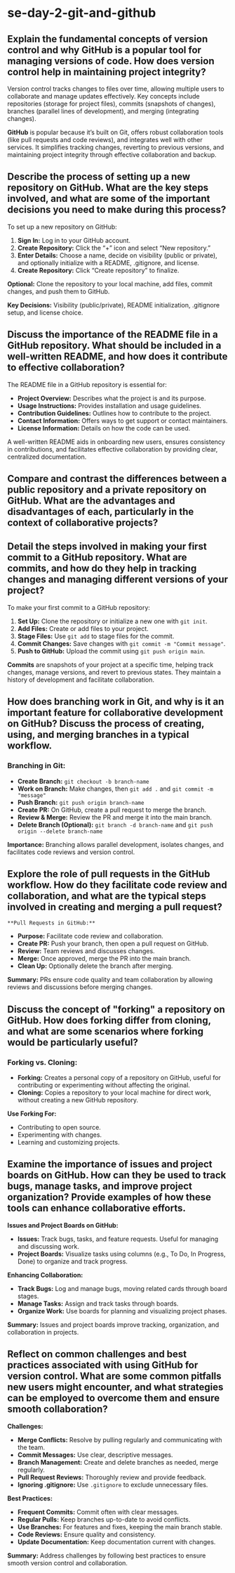 # se-day-2-git-and-github
## Explain the fundamental concepts of version control and why GitHub is a popular tool for managing versions of code. How does version control help in maintaining project integrity?

Version control tracks changes to files over time, allowing multiple users to collaborate and manage updates effectively. Key concepts include repositories (storage for project files), commits (snapshots of changes), branches (parallel lines of development), and merging (integrating changes).

**GitHub** is popular because it’s built on Git, offers robust collaboration tools (like pull requests and code reviews), and integrates well with other services. It simplifies tracking changes, reverting to previous versions, and maintaining project integrity through effective collaboration and backup.
## Describe the process of setting up a new repository on GitHub. What are the key steps involved, and what are some of the important decisions you need to make during this process?

To set up a new repository on GitHub:

1. **Sign In:** Log in to your GitHub account.
2. **Create Repository:** Click the “+” icon and select “New repository.”
3. **Enter Details:** Choose a name, decide on visibility (public or private), and optionally initialize with a README, .gitignore, and license.
4. **Create Repository:** Click “Create repository” to finalize.

**Optional:** Clone the repository to your local machine, add files, commit changes, and push them to GitHub.

**Key Decisions:** Visibility (public/private), README initialization, .gitignore setup, and license choice.

## Discuss the importance of the README file in a GitHub repository. What should be included in a well-written README, and how does it contribute to effective collaboration?

The README file in a GitHub repository is essential for:

- **Project Overview:** Describes what the project is and its purpose.
- **Usage Instructions:** Provides installation and usage guidelines.
- **Contribution Guidelines:** Outlines how to contribute to the project.
- **Contact Information:** Offers ways to get support or contact maintainers.
- **License Information:** Details on how the code can be used.

A well-written README aids in onboarding new users, ensures consistency in contributions, and facilitates effective collaboration by providing clear, centralized documentation.
## Compare and contrast the differences between a public repository and a private repository on GitHub. What are the advantages and disadvantages of each, particularly in the context of collaborative projects?

## Detail the steps involved in making your first commit to a GitHub repository. What are commits, and how do they help in tracking changes and managing different versions of your project?
To make your first commit to a GitHub repository:

1. **Set Up:** Clone the repository or initialize a new one with `git init`.
2. **Add Files:** Create or add files to your project.
3. **Stage Files:** Use `git add` to stage files for the commit.
4. **Commit Changes:** Save changes with `git commit -m "Commit message"`.
5. **Push to GitHub:** Upload the commit using `git push origin main`.

**Commits** are snapshots of your project at a specific time, helping track changes, manage versions, and revert to previous states. They maintain a history of development and facilitate collaboration.

## How does branching work in Git, and why is it an important feature for collaborative development on GitHub? Discuss the process of creating, using, and merging branches in a typical workflow.

### **Branching in Git:**

- **Create Branch:** `git checkout -b branch-name`
- **Work on Branch:** Make changes, then `git add .` and `git commit -m "message"`
- **Push Branch:** `git push origin branch-name`
- **Create PR:** On GitHub, create a pull request to merge the branch.
- **Review & Merge:** Review the PR and merge it into the main branch.
- **Delete Branch (Optional):** `git branch -d branch-name` and `git push origin --delete branch-name`

**Importance:** Branching allows parallel development, isolates changes, and facilitates code reviews and version control.

## Explore the role of pull requests in the GitHub workflow. How do they facilitate code review and collaboration, and what are the typical steps involved in creating and merging a pull request?
    **Pull Requests in GitHub:**

- **Purpose:** Facilitate code review and collaboration.
- **Create PR:** Push your branch, then open a pull request on GitHub.
- **Review:** Team reviews and discusses changes.
- **Merge:** Once approved, merge the PR into the main branch.
- **Clean Up:** Optionally delete the branch after merging.

**Summary:** PRs ensure code quality and team collaboration by allowing reviews and discussions before merging changes.

## Discuss the concept of "forking" a repository on GitHub. How does forking differ from cloning, and what are some scenarios where forking would be particularly useful?
### **Forking vs. Cloning:**

- **Forking:** Creates a personal copy of a repository on GitHub, useful for contributing or experimenting without affecting the original.
- **Cloning:** Copies a repository to your local machine for direct work, without creating a new GitHub repository.

**Use Forking For:**
- Contributing to open source.
- Experimenting with changes.
- Learning and customizing projects.
  
## Examine the importance of issues and project boards on GitHub. How can they be used to track bugs, manage tasks, and improve project organization? Provide examples of how these tools can enhance collaborative efforts.

 **Issues and Project Boards on GitHub:**

- **Issues:** Track bugs, tasks, and feature requests. Useful for managing and discussing work.
- **Project Boards:** Visualize tasks using columns (e.g., To Do, In Progress, Done) to organize and track progress.

**Enhancing Collaboration:**
- **Track Bugs:** Log and manage bugs, moving related cards through board stages.
- **Manage Tasks:** Assign and track tasks through boards.
- **Organize Work:** Use boards for planning and visualizing project phases.

**Summary:** Issues and project boards improve tracking, organization, and collaboration in projects.

## Reflect on common challenges and best practices associated with using GitHub for version control. What are some common pitfalls new users might encounter, and what strategies can be employed to overcome them and ensure smooth collaboration?

  **Challenges:**
- **Merge Conflicts:** Resolve by pulling regularly and communicating with the team.
- **Commit Messages:** Use clear, descriptive messages.
- **Branch Management:** Create and delete branches as needed, merge regularly.
- **Pull Request Reviews:** Thoroughly review and provide feedback.
- **Ignoring .gitignore:** Use `.gitignore` to exclude unnecessary files.

 **Best Practices:**
- **Frequent Commits:** Commit often with clear messages.
- **Regular Pulls:** Keep branches up-to-date to avoid conflicts.
- **Use Branches:** For features and fixes, keeping the main branch stable.
- **Code Reviews:** Ensure quality and consistency.
- **Update Documentation:** Keep documentation current with changes.

**Summary:** Address challenges by following best practices to ensure smooth version control and collaboration.
